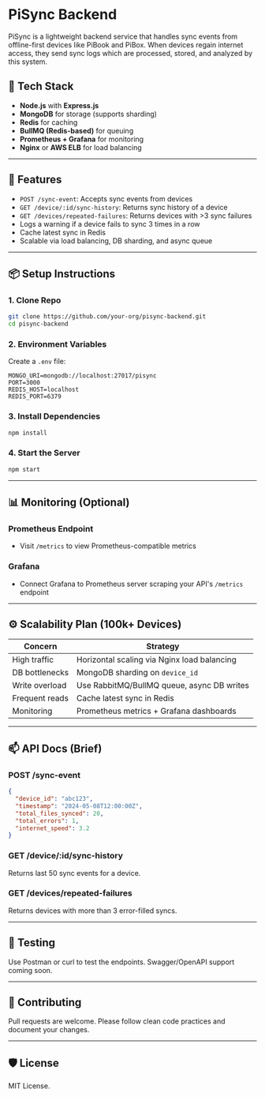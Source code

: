 # PiSync Backend

PiSync is a lightweight backend service that handles sync events from offline-first devices like PiBook and PiBox. When devices regain internet access, they send sync logs which are processed, stored, and analyzed by this system.

## 🔧 Tech Stack

* **Node.js** with **Express.js**
* **MongoDB** for storage (supports sharding)
* **Redis** for caching
* **BullMQ (Redis-based)** for queuing
* **Prometheus + Grafana** for monitoring
* **Nginx** or **AWS ELB** for load balancing

---

## 🚀 Features

* `POST /sync-event`: Accepts sync events from devices
* `GET /device/:id/sync-history`: Returns sync history of a device
* `GET /devices/repeated-failures`: Returns devices with >3 sync failures
* Logs a warning if a device fails to sync 3 times in a row
* Cache latest sync in Redis
* Scalable via load balancing, DB sharding, and async queue

---

## 📦 Setup Instructions

### 1. Clone Repo

```bash
git clone https://github.com/your-org/pisync-backend.git
cd pisync-backend
```

### 2. Environment Variables

Create a `.env` file:

```env
MONGO_URI=mongodb://localhost:27017/pisync
PORT=3000
REDIS_HOST=localhost
REDIS_PORT=6379
```

### 3. Install Dependencies

```bash
npm install
```

### 4. Start the Server

```bash
npm start
```

---

## 📊 Monitoring (Optional)

### Prometheus Endpoint

* Visit `/metrics` to view Prometheus-compatible metrics

### Grafana

* Connect Grafana to Prometheus server scraping your API's `/metrics` endpoint

---

## ⚙️ Scalability Plan (100k+ Devices)

| Concern        | Strategy                                    |
| -------------- | ------------------------------------------- |
| High traffic   | Horizontal scaling via Nginx load balancing |
| DB bottlenecks | MongoDB sharding on `device_id`             |
| Write overload | Use RabbitMQ/BullMQ queue, async DB writes  |
| Frequent reads | Cache latest sync in Redis                  |
| Monitoring     | Prometheus metrics + Grafana dashboards     |

---

## 📫 API Docs (Brief)

### POST /sync-event

```json
{
  "device_id": "abc123",
  "timestamp": "2024-05-08T12:00:00Z",
  "total_files_synced": 20,
  "total_errors": 1,
  "internet_speed": 3.2
}
```

### GET /device/:id/sync-history

Returns last 50 sync events for a device.

### GET /devices/repeated-failures

Returns devices with more than 3 error-filled syncs.

---

## 🧪 Testing

Use Postman or curl to test the endpoints. Swagger/OpenAPI support coming soon.

---

## 🤝 Contributing

Pull requests are welcome. Please follow clean code practices and document your changes.

---

## 🛡️ License

MIT License.
